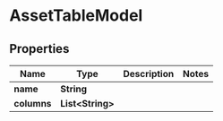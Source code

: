
# AssetTableModel

## Properties
Name | Type | Description | Notes
------------ | ------------- | ------------- | -------------
**name** | **String** |  | 
**columns** | **List&lt;String&gt;** |  | 



